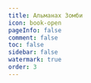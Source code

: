 ```yaml
---
title: Альманах Зомби
icon: book-open
pageInfo: false
comment: false
toc: false
sidebar: false
watermark: true
order: 3
---
```


<script setup>
    import { createApp,provide } from 'vue';
    import Almanac from '@source/components/zombiesAlmanac/App.vue';
    provide("i18nLanguage",'en');
</script>

<Almanac />
